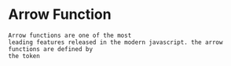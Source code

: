 <h1>Arrow Function</h1>

```
Arrow functions are one of the most 
leading features released in the modern javascript. the arrow functions are defined by
the token 
```
